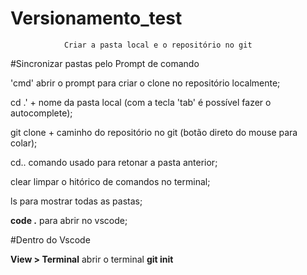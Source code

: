 ﻿# Versionamento_test

                Criar a pasta local e o repositório no git

#Sincronizar pastas pelo Prompt de comando


'cmd' abrir o prompt para criar o clone no repositório localmente;

cd .\' + nome da pasta local (com a tecla 'tab' é possível fazer o autocomplete);

git clone + caminho do repositório no git (botão direto do mouse para colar);

cd.. comando usado para retonar a pasta anterior;

clear limpar o hitórico de comandos no terminal;

ls para mostrar todas as pastas;

**code .** para abrir no vscode;


#Dentro do Vscode

**View > Terminal** abrir o terminal
**git init**








